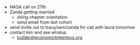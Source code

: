 - NASA call on 27th
- Zanda getting married
	- doing chapter orientation
	- send email from last cohort
- send invite out to tracy/sam/zanda for call with laura tomorrow
- contact kim and see whatup
	- builder@economictinkertoys.org